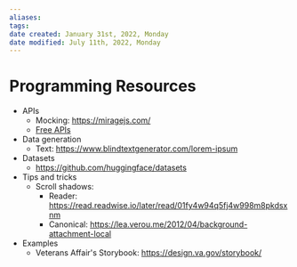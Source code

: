 ```yaml
---
aliases: 
tags: 
date created: January 31st, 2022, Monday
date modified: July 11th, 2022, Monday
---
```


# Programming Resources

- APIs
	- Mocking: https://miragejs.com/
	- [Free APIs](https://github.com/public-apis/public-apis)
- Data generation
	- Text: https://www.blindtextgenerator.com/lorem-ipsum
- Datasets
	- https://github.com/huggingface/datasets
- Tips and tricks
	- Scroll shadows:
		- Reader: https://read.readwise.io/later/read/01fy4w94q5fj4w998m8pkdsxnm
		- Canonical: https://lea.verou.me/2012/04/background-attachment-local
- Examples
	- Veterans Affair's Storybook: https://design.va.gov/storybook/
